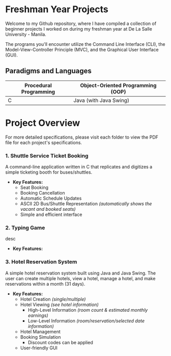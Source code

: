 # Freshman Year Projects
Welcome to my Github repository, where I have compiled a collection of beginner projects I worked on during my freshman year at De La Salle University - Manila. 

The programs you'll encounter utilize the Command Line Interface (CLI), the Model-View-Controller Principle (MVC), and the Graphical User Interface (GUI).

## Paradigms and Languages
| Procedural Programming | Object-Oriented Programming (OOP) |
|--|--|
| C | Java (with Java Swing) |

# Project Overview
For more detailed specifications, please visit each folder to view the PDF file for each project's specifications.


### 1. Shuttle Service Ticket Booking
A command-line application written in C that replicates and digitizes a simple ticketing booth for buses/shuttles.
 - **Key Features:**
 	- Seat Booking
  	- Booking Cancellation
   	- Automatic Schedule Updates
   	- ASCII 2D Bus/Shuttle Representation *(automatically shows the vacant and booked seats)*
   	- Simple and efficient interface




### 2. Typing Game
desc
 - **Key Features:**




### 3. Hotel Reservation System
A simple hotel reservation system built using Java and Java Swing. The user can create multiple hotels, view a hotel, manage a hotel, and make reservations within a month (31 days).
 - **Key Features:**
	 - Hotel Creation *(single/multiple)* 
	  - Hotel Viewing *(see hotel information)* 
		   - High-Level Information *(room count & estimated monthly earnings)*
		   - Low-Level Information *(room/reservation/selected date information)*
	  - Hotel Management
	  - Booking Simulation 
		   - Discount codes can be applied
	  - User-friendly GUI
